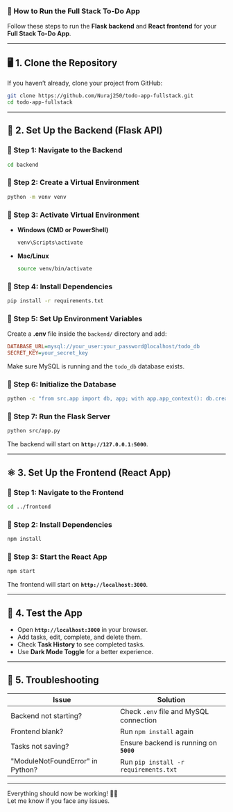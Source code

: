 ### **🚀 How to Run the Full Stack To-Do App**

Follow these steps to run the **Flask backend** and **React frontend** for your **Full Stack To-Do App**.

---

## **🖥️ 1. Clone the Repository**
If you haven’t already, clone your project from GitHub:

```sh
git clone https://github.com/Nuraj250/todo-app-fullstack.git
cd todo-app-fullstack
```

---

## **🐍 2. Set Up the Backend (Flask API)**
### **🔹 Step 1: Navigate to the Backend**
```sh
cd backend
```

### **🔹 Step 2: Create a Virtual Environment**
```sh
python -m venv venv
```

### **🔹 Step 3: Activate Virtual Environment**
- **Windows (CMD or PowerShell)**
  ```sh
  venv\Scripts\activate
  ```
- **Mac/Linux**
  ```sh
  source venv/bin/activate
  ```

### **🔹 Step 4: Install Dependencies**
```sh
pip install -r requirements.txt
```

### **🔹 Step 5: Set Up Environment Variables**
Create a **.env** file inside the `backend/` directory and add:

```ini
DATABASE_URL=mysql://your_user:your_password@localhost/todo_db
SECRET_KEY=your_secret_key
```

Make sure MySQL is running and the `todo_db` database exists.

### **🔹 Step 6: Initialize the Database**
```sh
python -c "from src.app import db, app; with app.app_context(): db.create_all()"
```

### **🔹 Step 7: Run the Flask Server**
```sh
python src/app.py
```

The backend will start on **`http://127.0.0.1:5000`**.

---

## **⚛️ 3. Set Up the Frontend (React App)**
### **🔹 Step 1: Navigate to the Frontend**
```sh
cd ../frontend
```

### **🔹 Step 2: Install Dependencies**
```sh
npm install
```

### **🔹 Step 3: Start the React App**
```sh
npm start
```

The frontend will start on **`http://localhost:3000`**.

---

## **📌 4. Test the App**
- Open **`http://localhost:3000`** in your browser.
- Add tasks, edit, complete, and delete them.
- Check **Task History** to see completed tasks.
- Use **Dark Mode Toggle** for a better experience.

---

## **🐞 5. Troubleshooting**
| Issue | Solution |
|--------|----------|
| Backend not starting? | Check `.env` file and MySQL connection |
| Frontend blank? | Run `npm install` again |
| Tasks not saving? | Ensure backend is running on **`5000`** |
| "ModuleNotFoundError" in Python? | Run `pip install -r requirements.txt` |

---

Everything should now be working! 🚀🎉  
Let me know if you face any issues.